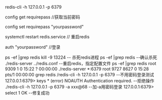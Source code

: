redis-cli -h 127.0.0.1 -p 6379


config get requirepass //获取当前密码

config set requirepass "yourpassword"


systemctl restart redis.service // 重启redis

auth "yourpassword" //登录 


ps -ef |grep redis
kill -9 13224 -- 杀死redis进程
ps -ef |grep redis --确认杀死
./redis-server ../redis.conf --重启redis，指定配置文件
ps -ef |grep redis
root 9309 1 0 15:22 ? 00:00:00 ./redis-server *:6379
root 9727 8627 0 15:28 pts/1 00:00:00 grep redis
/redis-cli -h 127.0.0.1 -p 6379 --不用密码登录测试
127.0.0.1:6379> keys *
(error) NOAUTH Authentication required. --拒绝操作
./redis-cli -h 127.0.0.1 -p 6379 -a xxx@68 --加-a用密码登录
127.0.0.1:6379> select 1
OK --修复成功